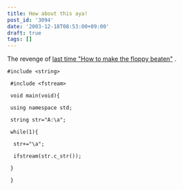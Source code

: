 ```yaml
---
title: How about this aya!
post_id: '3094'
date: '2003-12-18T08:53:00+09:00'
draft: true
tags: []
---
```


The revenge of [last time "How to make the floppy beaten"](https://danmaq.com/floppy_crasher) .

```
#include <string> 
 
 #include <fstream> 
 
 void main(void){ 
 
 using namespace std; 
 
 string str="A:\a"; 
 
 while(1){ 
 
  str+="\a"; 
 
  ifstream(str.c_str()); 
 
 } 
 
 } 

```
